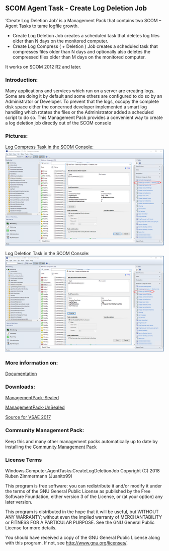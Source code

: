 ## SCOM Agent Task - Create Log Deletion Job

‘Create Log Deletion Job’ is a Management Pack that contains two SCOM – Agent Tasks to tame logfile growth.
* Create Log Deletion Job creates a scheduled task that deletes log files older than N days on the monitored computer. 
* Create Log Compress ( + Deletion ) Job creates a scheduled task that compresses files older than N days and optionally also deletes the compressed files older than M days on the monitored computer.

It works on SCOM 2012 R2 and later.


### Introduction:
Many applications and services which run on a server are creating logs. Some are doing it by default and some others are configured to do so by an Administrator or Developer.
To prevent that the logs, occupy the complete disk space either the concerned developer implemented a smart log handling which rotates the files or the Administrator added a
scheduled script to do so. This Management Pack provides a convenient way to create a log deletion job directly out of the SCOM console


### Pictures:
Log Compress Task in the SCOM Console:
![Task_In_the_Console](https://raw.githubusercontent.com/Juanito99/Windows.Computer.AgentTasks.CreateLogDeletionJob/master/PicturesForGitWebSite/MonitoringPaneShowTaskCompress.png)

Log Deletion Task in the SCOM Console:
![Task_In_the_Console](https://raw.githubusercontent.com/Juanito99/Windows.Computer.AgentTasks.CreateLogDeletionJob/master/PicturesForGitWebSite/MonitoringPaneShowTask.png)




### More information on:
[Documentation](https://github.com/Juanito99/Windows.Computer.AgentTasks.CreateLogDeletionJob/blob/master/Documentation/SCOM%20-%20Agent%20Tasks%20-%20Create%20Log%20Compress%20(%20+%20Deletion%20)%20Job.pdf)




### Downloads:
[ManagementPack-Sealed](https://github.com/Juanito99/Windows.Computer.AgentTasks.CreateLogDeletionJob/blob/master/Windows.Computer.AgentTasks.CreateLogDeletionJob/bin/Release/Windows.Computer.AgentTasks.CreateLogDeletionJob.mp) 

[ManagementPack-UnSealed](https://github.com/Juanito99/Windows.Computer.AgentTasks.CreateLogDeletionJob/blob/master/Windows.Computer.AgentTasks.CreateLogDeletionJob/bin/Release/Windows.Computer.AgentTasks.CreateLogDeletionJob.xml)


[Source for VSAE 2017](https://github.com/Juanito99/Windows.Computer.AgentTasks.CreateLogDeletionJob/tree/master/Windows.Computer.AgentTasks.CreateLogDeletionJob)



### Community Management Pack:
Keep this and many other management packs automatically up to date by installing the [Community Management Pack](https://squaredup.com/landing-pages/the-scom-community-mp-catalog)



### License Terms

Windows.Computer.AgentTasks.CreateLogDeletionJob
Copyright (C) 2018 Ruben Zimmermann (Juanito99)

This program is free software: you can redistribute it and/or modify
it under the terms of the GNU General Public License as published by
the Free Software Foundation, either version 3 of the License, or
(at your option) any later version.

This program is distributed in the hope that it will be useful,
but WITHOUT ANY WARRANTY; without even the implied warranty of
MERCHANTABILITY or FITNESS FOR A PARTICULAR PURPOSE.  See the
GNU General Public License for more details.

You should have received a copy of the GNU General Public License
along with this program.  If not, see <http://www.gnu.org/licenses/>.